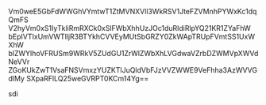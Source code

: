 Vm0weE5GbFdWWGhVYmtwT1ZtMVNXVll3WkRSV1JteFZVMnhPYWxKc1dqQmFS
V2hyVm0xS1IyTkliRmRXCk0xSlFWbXhhUzJOc1duRldiRlpYQ21KR1ZYaFhW
bEpIVTIxUmVWTlljR3BTYkhCVVEyMUtSbGRZY0ZkWApTRUpFVmtSS1UxWXhW
blZWYlhoVFRUSm9WRkV5ZUdGU1ZrWlZWbXhLVGdwaVZrbDZWMVpXWVdNeVVr
ZGoKUkZwT1VsaFNSVmxzYUZKTlJuQldVbFJzVVZWWE9VeFhha3AzWVVGdlMy
SXpaRFlLQ25weGVRPT0KCm14Yg==

sdi